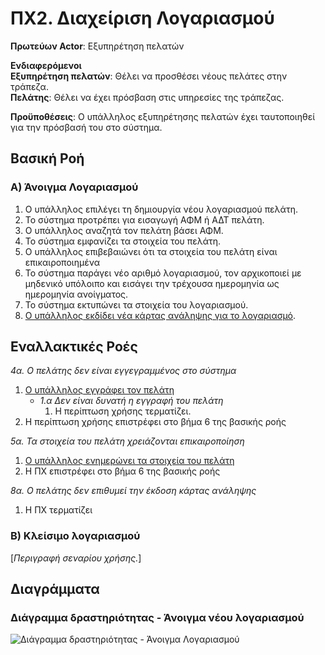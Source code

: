 # ΠΧ2. Διαχείριση Λογαριασμού

**Πρωτεύων Actor**: Εξυπηρέτηση πελατών
  
**Ενδιαφερόμενοι**   
**Εξυπηρέτηση πελατών**: Θέλει να προσθέσει νέους πελάτες στην τράπεζα.  
**Πελάτης**: Θέλει να έχει πρόσβαση στις υπηρεσίες της τράπεζας.  

**Προϋποθέσεις**: Ο υπάλληλος εξυπηρέτησης πελατών έχει ταυτοποιηθεί για την πρόσβασή του στο σύστημα.

## Βασική Ροή

### Α) Άνοιγμα Λογαριασμού
1. Ο υπάλληλος επιλέγει τη δημιουργία νέου λογαριασμού πελάτη.
2. Το σύστημα προτρέπει για εισαγωγή ΑΦΜ ή ΑΔΤ πελάτη.
3. Ο υπάλληλος αναζητά τον πελάτη βάσει ΑΦΜ.
4. Το σύστημα εμφανίζει τα στοιχεία του πελάτη.
5. Ο υπάλληλος επιβεβαιώνει ότι τα στοιχεία του πελάτη είναι επικαιροποιημένα
6. Το σύστημα παράγει νέο αριθμό λογαριασμού, τον αρχικοποιεί με μηδενικό υπόλοιπο και εισάγει την τρέχουσα ημερομηνία ως ημερομηνία ανοίγματος.
7. Το σύστημα εκτυπώνει τα στοιχεία του λογαριασμού.
8. [Ο υπάλληλος εκδίδει νέα κάρτας ανάληψης για το λογαριασμό](uc4-debit-card-management.md "Συμπερίληψη σεναρίου χρήσης [ΠΧ Έκδοση Κάρτας Ανάληψης]/[Έκδοση νέας κάρτας ανάληψης]").

## Εναλλακτικές Ροές

*4α. Ο πελάτης δεν είναι εγγεγραμμένος στο σύστημα*
1. [Ο υπάλληλος εγγράφει τον πελάτη](uc3-client-management.md "Συμπερίληψη σεναρίου χρήσης [ΠΧ Διαχείριση Στοιχείων Πελάτη]/[Εγγραφή Νέου Πελάτη]") 
   * *1.α Δεν είναι δυνατή η εγγραφή του πελάτη*
        1. Η περίπτωση χρήσης τερματίζει.
2. Η περίπτωση χρήσης επιστρέφει στο βήμα 6 της βασικής ροής
   
*5α. Τα στοιχεία του πελάτη χρειάζονται επικαιροποίηση*
1. [Ο υπάλληλος ενημερώνει τα στοιχεία του πελάτη](uc3-client-management.md "Συμπερίληψη σεναρίου χρήσης [ΠΧ Διαχείριση Στοιχείων Πελάτη]/[Ενημέρωση Στοιχείων Πελάτη]")
2. Η ΠΧ επιστρέφει στο βήμα 6 της βασικής ροής
	
*8α. Ο πελάτης δεν επιθυμεί την έκδοση κάρτας ανάληψης*
1. Η ΠΧ τερματίζει

### Β) Κλείσιμο λογαριασμού

\[*Περιγραφή σεναρίου χρήσης.*\]

## Διαγράμματα

### Διάγραμμα δραστηριότητας - Άνοιγμα νέου λογαριασμού
![Διάγραμμα δραστηριότητας - Άνοιγμα Λογαριασμού](uml/requirements/activity-create-account.png)
